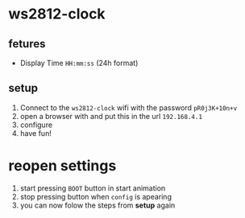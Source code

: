 # ws2812-clock

## fetures

* Display Time `HH:mm:ss` (24h format)

## setup

1. Connect to the `ws2812-clock` wifi with the password `pR0j3K+10n+v`
2. open a browser with and put this in the url `192.168.4.1`
3. configure
4. have fun!

# reopen settings

1. start pressing `BOOT` button in start animation
2. stop pressing button when `config` is apearing
3. you can now folow the steps from **setup** again
